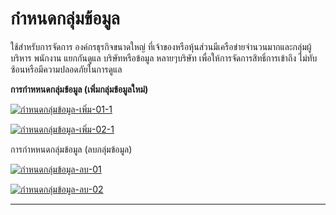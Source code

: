 # กำหนดกลุ่มข้อมูล

ใช้สำหรับการจัดการ องค์กรธุรกิจขนาดใหญ่
ที่เจ้าของหรือหุ้นส่วนมีเครือข่ายจำนวนมากและกลุ่มผู้บริหาร พนักงาน แยกกันดูแล
บริษัทหรือข้อมูล หลายๆบริษัท เพื่อให้การจัดการสิทธิ์การเข้าถึง
ไม่ทับซ้อนหรือมีความปลอดภัยในการดูแล

**การกำหหนดกลุ่มข้อมูล (เพิ่มกลุ่มข้อมูลใหม่)**

[![กำหนดกลุ่มข้อมูล-เพิ่ม-01-1](/images/กำหนดกลุ่มข้อมูล-เพิ่ม-01-1.jpg)](/images/กำหนดกลุ่มข้อมูล-เพิ่ม-01-1.jpg)

[![กำหนดกลุ่มข้อมูล-เพิ่ม-02-1](/images/กำหนดกลุ่มข้อมูล-เพิ่ม-02-1.jpg)](/images/กำหนดกลุ่มข้อมูล-เพิ่ม-02-1.jpg)



การกำหหนดกลุ่มข้อมูล (ลบกลุ่มข้อมูล)

[![กำหนดกลุ่มข้อมูล-ลบ-01](/images/กำหนดกลุ่มข้อมูล-ลบ-01.jpg)](/images/กำหนดกลุ่มข้อมูล-ลบ-01.jpg)

[![กำหนดกลุ่มข้อมูล-ลบ-02](/images/กำหนดกลุ่มข้อมูล-ลบ-02.jpg)](/images/กำหนดกลุ่มข้อมูล-ลบ-02.jpg)

****





